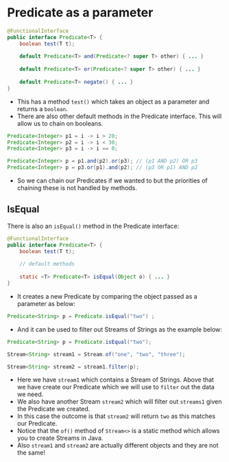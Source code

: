 # Predicate as a parameter

```java
@FunctionalInterface
public interface Predicate<T> {
    boolean test(T t);
    
    default Predicate<T> and(Predicate<? super T> other) { ... }
    
    default Predicate<T> or(Predicate<? super T> other) { ... }
    
    default Predicate<T> negate() { ... }
}
```

* This has a method `test()` which takes an object as a parameter and returns a `boolean`.
* There are also other default methods in the Predicate interface. This will allow us to
chain on booleans.

```java
Predicate<Integer> p1 = i -> i > 20;
Predicate<Integer> p2 = i -> i < 30;
Predicate<Integer> p3 = i -> i == 0;

Predicate<Integer> p = p1.and(p2).or(p3); // (p1 AND p2) OR p3
Predicate<Integer> p = p3.or(p1).and(p2); // (p3 OR p1) AND p2
```

* So we can chain our Predicates if we wanted to but the priorities of chaining these is 
not handled by methods.

## IsEqual

There is also an `isEqual()` method in the Predicate interface:

```java
@FunctionalInterface
public interface Predicate<T> {
    boolean test(T t);
    
    // default methods
    
    static <T> Predicate<T> isEqual(Object o) { ... } 
}
```

* It creates a new Predicate by comparing the object passed as a parameter as below:

```java
Predicate<String> p = Predicate.isEqual("two") ;
```

* And it can be used to filter out Streams of Strings as the example below:

```java
Predicate<String> p = Predicate.isEqual("two");

Stream<String> stream1 = Stream.of("one", "two", "three");

Stream<String> stream2 = stream1.filter(p);
```
* Here we have `stream1` which contains a Stream of Strings. Above that we have create our
Predicate which we will use to `filter` out the data we need.
* We also have another Stream `stream2` which will filter out `streams1` given the 
Predicate we created. 
* In this case the outcome is that `stream2` will return `two` as this matches our 
Predicate.
* Notice that the `of()` method of `Stream<>` is a static method which allows you to create
Streams in Java.
* Also `stream1` and `stream2` are actually different objects and they are not the same!